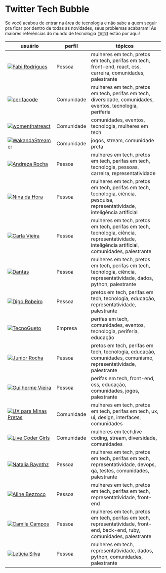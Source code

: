# Twitter Tech Bubble

Se você acabou de entrar na área de tecnologia e não sabe a quem seguir pra ficar por dentro de todas as novidades, seus problemas acabaram! As maiores referências do mundo de tecnologia (<span title="Só os Brazuca!">&#x1f1e7;&#x1f1f7;</span>) estão por aqui!

| usuário                                                                                                                                              | perfil     | tópicos                                                                                                                                       |
| ---------------------------------------------------------------------------------------------------------------------------------------------------- | ---------- | --------------------------------------------------------------------------------------------------------------------------------------------- |
| [![Fabi Rodrigues](https://badgen.net/twitter/follow/frontfabii "Fabi Rodrigues")](https://twitter.com/frontfabii "Fabi Rodrigues")                  | Pessoa     | mulheres em tech, pretos em tech, perifas em tech, front-end, react, css, carreira, comunidades, palestrante                                              |
| [![perifacode](https://badgen.net/twitter/follow/perifacode "perifaCode")](https://twitter.com/frontfabii "perifaCode")                              | Comunidade | mulheres em tech, pretos em tech, perifas em tech, diversidade, comunidades, eventos, tecnologia, periferia                                   |
| [![womenthatreact](https://badgen.net/twitter/follow/womenthatreact "Women That React")](https://twitter.com/womenthatreact "women that react")      | Comunidade | comunidades, eventos, tecnologia, mulheres em tech                                                                                            |
| [![WakandaStreamer](https://badgen.net/twitter/follow/WakandaStreamer "Wakanda Streamers")](https://twitter.com/WakandaStreamer "Wakanda Streamers") | Comunidade | jogos, stream, comunidade preta                                                                                                               |
| [![Andreza Rocha](https://badgen.net/twitter/follow/passalanorh "Andreza Rocha")](https://twitter.com/passalanorh "Andreza Rocha")                   | Pessoa     | mulheres em tech, pretos em tech, perifas em tech, tecnologia, pessoas, carreira, representatividade                                          |
| [![Nina da Hora](https://badgen.net/twitter/follow/ninadhora "Nina da Hora")](https://twitter.com/ninadhora "Nina da Hora")                          | Pessoa     | mulheres em tech, pretos em tech, perifas em tech, tecnologia, ciência, pesquisa, representatividade, inteligência artificial                 |
| [![Carla Vieira](https://badgen.net/twitter/follow/carlaprvieira "Carla Vieira")](https://twitter.com/carlaprvieira "Carla Vieira")                  | Pessoa     | mulheres em tech, pretos em tech, perifas em tech, tecnologia, ciência, representatividade, inteligência artificial, comunidades, palestrante |
| [![Dantas](https://badgen.net/twitter/follow/_caaddss "Dantas")](https://twitter.com/_caaddss "Dantas")                                              | Pessoa     | mulheres em tech, pretos em tech, perifas em tech, tecnologia, ciência, representatividade, dados, python, palestrante                        |
| [![Digo Robeiro](https://badgen.net/twitter/follow/odigoribeiro "Digo Robeiro")](https://twitter.com/odigoribeiro "Digo Robeiro")                    | Pessoa     | pretos em tech, perifas em tech, tecnologia, educação, representatividade, palestrante                                                        |
| [![TecnoGueto](https://badgen.net/twitter/follow/tecnogueto "TecnoGueto")](https://twitter.com/tecnogueto "TecnoGueto")                              | Empresa    | perifas em tech, comunidades, eventos, tecnologia, periferia, educação                                                                        |
| [![Junior Rocha](https://badgen.net/twitter/follow/rotchajunior "Junior Rocha")](https://twitter.com/rotchajunior "Junior Rocha")                    | Pessoa     | pretos em tech, perifas em tech, tecnologia, educação, comunidades, comunismo, representatividade, palestrante                                |
| [![Guilherme Vieira](https://badgen.net/twitter/follow/gitlherme "Guilherme Vieira")](https://twitter.com/gitlherme "Guilherme Vieira")                    | Pessoa     | perifas em tech, front-end, css, educação, comunidades, jogos, palestrante                                |
| [![UX para Minas Pretas](https://badgen.net/twitter/follow/uxminaspretas "UX para Minas Pretas")](https://twitter.com/uxminaspretas "UX para Minas Pretas")                    | Comunidade     | mulheres em tech, pretos em tech, perifas em tech, ux, ui, design, interfaces, comunidades                                |
| [![Live Coder Girls](https://badgen.net/twitter/follow/girlslivecoders "Live Coder Girls")](https://twitter.com/girlslivecoders "Live Coder Girls") | Comunidade | mulheres em tech,live coding, stream, diversidade, comunidades                                                                                                               |
| [![Natalia Raynthz](https://badgen.net/twitter/follow/shebangbash "Natalia Raynthz")](https://twitter.com/shebangbash "Natalia Raynthz")                  | Pessoa     | mulheres em tech, pretos em tech, perifas em tech, representatividade, devops, qa, testes, comunidades, palestrante |
| [![Aline Bezzoco](https://badgen.net/twitter/follow/bezzocoaline "Aline Bezzoco")](https://twitter.com/bezzocoaline "Aline Bezzoco")                  | Pessoa     | mulheres em tech, pretos em tech, perifas em tech, representatividade, front-end |
| [![Camila Campos](https://badgen.net/twitter/follow/camposmilaa "Camila Campos")](https://twitter.com/camposmilaa "Camila Campos")                  | Pessoa     | mulheres em tech, pretos em tech, perifas em tech, representatividade, front-end, back-end, ruby, comunidades, palestrante |
| [![Letícia Silva](https://badgen.net/twitter/follow/dii_lua "Letícia Silva")](https://twitter.com/dii_lua "Letícia Silva")                  | Pessoa     | mulheres em tech, representatividade, dados, python, comunidades, palestrante |